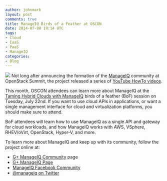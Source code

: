 ```yaml
---
author: johnmark
layout: post
comments: true
title: ManageIQ Birds of a Feather at OSCON
date: 2014-07-08 19:14 UTC
tags:
- Cloud
- IaaS
- PaaS
- ManageIQ
categories:
- Blog
---
```

![](blog/manageiq-vertical.png?1404334153)
Not long after announcing the formation of the [ManageIQ](http://manageiq.org/) community at OpenStack Summit, the project released a series of [YouTube HowTo videos](/blog/2014/06/master-manageiq-with-helpful-howto-videos/). 

This month, OSCON attendees can learn more about ManageIQ at the [Taming Hybrid Clouds with ManageIQ](http://www.oscon.com/oscon2014/public/schedule/detail/37708) birds of a feather (BoF) session on Tuesday, July 22nd. If you want to use cloud APIs in applications, or want a single management interface for cloud and virtualization platforms, you should make sure to attend.

BoF attendees will learn how to use ManageIQ as a single API and gateway for cloud workloads, and how ManageIQ works with AWS, VSphere, RHEV/oVirt, OpenStack, Hyper-V, and more.

To learn more about ManageIQ and keep up with its community, follow the project online at:

 * [G+ ManageIQ Community](https://plus.google.com/u/0/communities/115645322794739557548) page
 * [G+ ManageIQ Page](https://plus.google.com/u/0/b/107788933173548514771/107788933173548514771/posts)
 * [ManageIQ Facebook Community](https://www.facebook.com/manageiq) 
 * [@manageiq on Twitter](http://twitter.com/manageiq)
